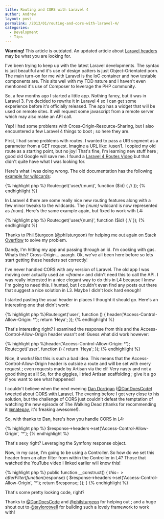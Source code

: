 ```yaml
---
title: Routing and CORS with Laravel 4
author: Andrew
layout: post
permalink: /2013/01/routing-and-cors-with-laravel-4/
categories:
  - Development
  - Tips
---
```


<div class="alert alert-warning">
    <strong>Warning!</strong> This article is outdated. An updated article about <a title='Laravel 4 Headers' href='/2014/06/updated-cors-routes-with-laravel'>Laravel headers</a> may be what you are looking for.
</div>


I've been trying to keep up with the latest Laravel developments. The syntax is just beautiful and it's use of design patters is just Object-Orientated porn. The main turn-on for me with Laravel is the IoC container and how testable components are. This sits well with my TDD nature and I haven't even mentioned it's use of Composer to leverage the PHP community.

So, a few months ago I started a little app. Nothing fancy, but it was in Laravel 3. I've decided to rewrite it in Laravel 4 so I can get some experience before it's officially released. The app has a widget that will be used on remote sites. It will request some javascript from a remote server which may also make an API call.

Yep! I had some problems with Cross-Origin-Resource-Sharing, but I also encountered a few Laravel 4 things to boot ; so here they are.

First, I had some problems with routes. I wanted to pass a URI segment as a parameter from a GET request. Imagine a URL like: /user/1. I copied my old route as a starting point, but no joy! That's fine, I'm learning new stuff here ; good old Google will save me. I found a <a title="Laravel 4 Routes" href="http://net.tutsplus.com/tutorials/php/what-to-expect-from-laravel-4/" target="_blank">Laravel 4 Routes Video</a> but that didn't quite have what I was looking for.

Here's what I was doing wrong. The old documentation has the following <a title="Laravel 3 Wildcards" href="http://laravel.com/docs/routing#wildcards" target="_blank">example for wildcards</a>:

{% highlight php %}
Route::get('user/(:num)', function ($id) {
    //
});
{% endhighlight %}

In Laravel 4 there are some really nice new routing features along with a few minor tweaks to the wildcards. The *(:num)* wildcard is now represented as *{num}*. Here's the same example again, but fixed to work with L4:

{% highlight php %}
Route::get('user/{num}', function ($id) {
    //
});
{% endhighlight %}

Thanks to <a title="Phil Sturgeon" href="http://philsturgeon.co.uk/" target="_blank">Phil Sturgeon</a> (<a title="Phil Sturgeon" href="https://twitter.com/philsturgeon" target="_blank">@philsturgeon</a>) for <a title="Help with Laravel 4 Routes" href="http://stackoverflow.com/questions/14195652/cant-pass-uri-segment" target="_blank">helping me out again on Stack Overflow</a> to solve my problem.

Dandy, I'm hitting my app and passing through an id. I'm cooking with gas. Whats this? Cross-Origin… aaargh. Ok, we've all been here before so lets start getting these headers set correctly!

I've never handled CORS with any version of Laravel. The old app I was moving over actually used an *&lt;iframe&gt;* and didn't need this to call the API. I was really interested in a nice elegant way to do this in L4 because I know I'm going to need this. I hunted, but I couldn't even find any posts out there that suggest a nice solution in L3. Maybe I didn't look hard enough!

I started pasting the usual header in places I thought it should go. Here's an interesting one that didn't work:

{% highlight php %}Route::get('user', function () {
    header('Access-Control-Allow-Origin: *');
    return 'Heya';
});
{% endhighlight %}

That's interesting right? I examined the response from this and the Access-Control-Allow-Origin header wasn't set! Guess what did work however:

{% highlight php %}header('Access-Control-Allow-Origin: *');
Route::get('user', function () {
    return 'Heya';
});
{% endhighlight %}

Nice, it works! But this is such a bad idea. This means that the Access-Control-Allow-Origin header is outside a route and will be set with every request ; even requests made by Artisan via the cli! Very nasty and not a good thing at all! So, for the giggles, I tried Artisan scaffolding ; give it a go if you want to see what happened!

I couldn't believe when the next evening <a title="Dan Horrigan, DanDoesCode" href="http://dandoescode.com/" target="_blank">Dan Dorrigan</a> (<a title="Dan Horrigan" href="https://twitter.com/DanDoesCode" target="_blank">@DanDoesCode</a>) tweeted about <a title="Laravel 4 CORS Tweet" href="https://twitter.com/DanDoesCode/status/288385113442623489" target="_blank">CORS with Laravel</a>. The evening before I got very close to his solution, but the challenge of CORS just couldn't defeat the temptation of watching the new episode of The Walking Dead (thanks for recommending it <a title="Nathan Payne" href="https://twitter.com/natepay" target="_blank">@natepay</a>, it's freaking awesome!).

So, with thanks to Dan, here's how you handle CORS in L4:

{% highlight php %}
$response->headers->set('Access-Control-Allow-Origin', '*');
{% endhighlight %}

That's sexy right? Leveraging the Symfony response object.

Now, in my case, I'm going to be using a Controller. So how do we set this header from an after filter from within the Controller in L4? Those that watched the YouTube video I linked earlier will know this!

{% highlight php %}
public function __construct()
{
    $this->afterFilter(function ($response) {
        $response->headers->set('Access-Control-Allow-Origin', '*');
        return $response;
    });
}
{% endhighlight %}

That's some pretty looking code, right?

Thanks to <a title="Dan Horrigan" href="https://twitter.com/DanDoesCode" target="_blank">@DanDoesCode</a> and <a title="Phil Sturgeon" href="https://twitter.com/philsturgeon" target="_blank">@philsturgeon</a> for helping out ; and a huge shout out to <a title="Taylor Otwell" href="https://twitter.com/taylorotwell" target="_blank">@taylorotwell</a> for building such a lovely framework to work with!
